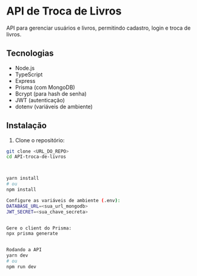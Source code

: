 # API de Troca de Livros

API para gerenciar usuários e livros, permitindo cadastro, login e troca de livros.

## Tecnologias

- Node.js
- TypeScript
- Express
- Prisma (com MongoDB)
- Bcrypt (para hash de senha)
- JWT (autenticação)
- dotenv (variáveis de ambiente)




## Instalação

1. Clone o repositório:

```bash
git clone <URL_DO_REPO>
cd API-troca-de-livros



yarn install
# ou
npm install

Configure as variáveis de ambiente (.env):
DATABASE_URL=<sua_url_mongodb>
JWT_SECRET=<sua_chave_secreta>


Gere o client do Prisma:
npx prisma generate


Rodando a API
yarn dev
# ou
npm run dev



